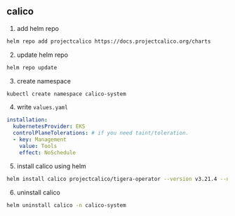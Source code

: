 ## calico

1. add helm repo

```bash
helm repo add projectcalico https://docs.projectcalico.org/charts
```

2. update helm repo

```bash
helm repo update
```

3. create namespace

```bash
kubectl create namespace calico-system
```

4. write `values.yaml`

```yaml
installation:
  kubernetesProvider: EKS
  controlPlaneTolerations: # if you need taint/toleration.
  - key: Management
    value: Tools
    effect: NoSchedule
```

5. install calico using helm

```bash
helm install calico projectcalico/tigera-operator --version v3.21.4 --namespace calico-system -f values.yaml
```

6. uninstall calico

```bash
helm uninstall calico -n calico-system
```